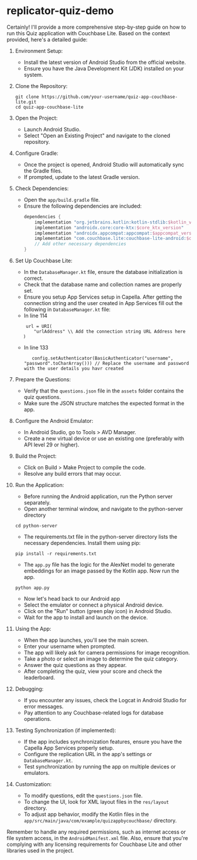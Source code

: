 # replicator-quiz-demo


Certainly! I'll provide a more comprehensive step-by-step guide on how to run this Quiz application with Couchbase Lite. Based on the context provided, here's a detailed guide:

1. Environment Setup:
   - Install the latest version of Android Studio from the official website.
   - Ensure you have the Java Development Kit (JDK) installed on your system.

2. Clone the Repository:
   ```
   git clone https://github.com/your-username/quiz-app-couchbase-lite.git
   cd quiz-app-couchbase-lite
   ```

3. Open the Project:
   - Launch Android Studio.
   - Select "Open an Existing Project" and navigate to the cloned repository.

4. Configure Gradle:
   - Once the project is opened, Android Studio will automatically sync the Gradle files.
   - If prompted, update to the latest Gradle version.

5. Check Dependencies:
   - Open the `app/build.gradle` file.
   - Ensure the following dependencies are included:
     ```gradle
     dependencies {
         implementation "org.jetbrains.kotlin:kotlin-stdlib:$kotlin_version"
         implementation "androidx.core:core-ktx:$core_ktx_version"
         implementation "androidx.appcompat:appcompat:$appcompat_version"
         implementation "com.couchbase.lite:couchbase-lite-android:$couchbase_lite_version"
         // Add other necessary dependencies
     }
     ```

6. Set Up Couchbase Lite:
   - In the `DatabaseManager.kt` file, ensure the database initialization is correct.
   - Check that the database name and collection names are properly set.
   - Ensure you setup App Services setup in Capella. After getting the connection string and the user created in App Services fill out the following in `DatabaseManager.kt` file:
    - In line 114
     ```
         url = URI(
            "urlAddress" \\ Add the connection string URL Address here 
        )
     ```
    - In line 133
      ```
         config.setAuthenticator(BasicAuthenticator("username", "password".toCharArray())) // Replace the username and password with the user details you havr created
      ```

7. Prepare the Questions:
   - Verify that the `questions.json` file in the `assets` folder contains the quiz questions.
   - Make sure the JSON structure matches the expected format in the app.

8. Configure the Android Emulator:
   - In Android Studio, go to Tools > AVD Manager.
   - Create a new virtual device or use an existing one (preferably with API level 29 or higher).

9. Build the Project:
   - Click on Build > Make Project to compile the code.
   - Resolve any build errors that may occur.

10. Run the Application:
    - Before running the Android application, run the Python server separately.
    - Open another terminal window, and navigate to the python-server directory
    ```
    cd python-server
    ```
    - The requirements.txt file in the python-server directory lists the necessary dependencies. Install them using pip:
    ```
    pip install -r requirements.txt
    ```
    - The ```app.py``` file has the logic for the AlexNet model to generate embeddings for an image passed by the Kotlin app. Now run the app. 
    ```
    python app.py
    ```
    - Now let's head back to our Android app
    - Select the emulator or connect a physical Android device.
    - Click on the "Run" button (green play icon) in Android Studio.
    - Wait for the app to install and launch on the device.

12. Using the App:
    - When the app launches, you'll see the main screen.
    - Enter your username when prompted.
    - The app will likely ask for camera permissions for image recognition.
    - Take a photo or select an image to determine the quiz category.
    - Answer the quiz questions as they appear.
    - After completing the quiz, view your score and check the leaderboard.

13. Debugging:
    - If you encounter any issues, check the Logcat in Android Studio for error messages.
    - Pay attention to any Couchbase-related logs for database operations.

14. Testing Synchronization (if implemented):
    - If the app includes synchronization features, ensure you have the Capella App Services properly setup.
    - Configure the replication URL in the app's settings or `DatabaseManager.kt`.
    - Test synchronization by running the app on multiple devices or emulators.

15. Customization:
    - To modify questions, edit the `questions.json` file.
    - To change the UI, look for XML layout files in the `res/layout` directory.
    - To adjust app behavior, modify the Kotlin files in the `app/src/main/java/com/example/quizappbycouchbase/` directory.

Remember to handle any required permissions, such as internet access or file system access, in the `AndroidManifest.xml` file. Also, ensure that you're complying with any licensing requirements for Couchbase Lite and other libraries used in the project.

